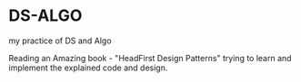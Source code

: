 # DS-ALGO
my practice of DS and Algo

Reading an Amazing book - "HeadFirst Design Patterns" trying to learn and implement the explained code and design.
